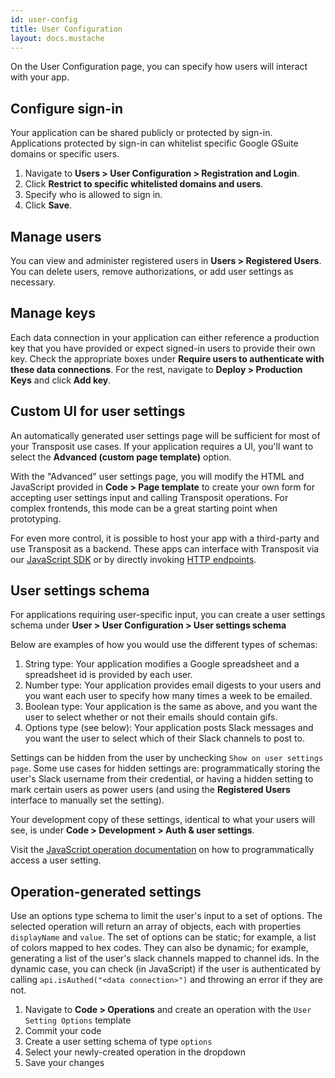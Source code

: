 ```yaml
---
id: user-config
title: User Configuration
layout: docs.mustache
---
```


On the User Configuration page, you can specify how users will interact with your app.

## Configure sign-in

Your application can be shared publicly or protected by sign-in. Applications protected by sign-in can whitelist specific Google GSuite domains or specific users.

1. Navigate to **Users &gt; User Configuration &gt; Registration and Login**.
2. Click **Restrict to specific whitelisted domains and users**.
3. Specify who is allowed to sign in.
4. Click **Save**.

## Manage users

You can view and administer registered users in **Users &gt; Registered Users**. You can delete users, remove authorizations, or add user settings as necessary.

## Manage keys

Each data connection in your application can either reference a production key that you have provided or expect signed-in users to provide their own key. Check the appropriate boxes under **Require users to authenticate with these data connections**. For the rest, navigate to **Deploy &gt; Production Keys** and click **Add key**. 

## Custom UI for user settings

An automatically generated user settings page will be sufficient for most of your Transposit use cases. If your application requires a UI, you'll want to select the **Advanced (custom page template)** option.

With the "Advanced" user settings page, you will modify the HTML and JavaScript provided in **Code &gt; Page template** to create your own form for accepting user settings input and calling Transposit operations. For complex frontends, this mode can be a great starting point when prototyping.

For even more control, it is possible to host your app with a third-party and use Transposit as a backend. These apps can interface with Transposit via our [JavaScript SDK](/docs/building/js-sdk) or by directly invoking [HTTP endpoints](/docs/building/endpoints).

## User settings schema

For applications requiring user-specific input, you can create a user settings schema under **User &gt; User Configuration &gt; User settings schema**

Below are examples of how you would use the different types of schemas:

1. String type: Your application modifies a Google spreadsheet and a spreadsheet id is provided by each user.
2. Number type: Your application provides email digests to your users and you want each user to specify how many times a week to be emailed.
3. Boolean type: Your application is the same as above, and you want the user to select whether or not their emails should contain gifs.
4. Options type (see below): Your application posts Slack messages and you want the user to select which of their Slack channels to post to.

Settings can be hidden from the user by unchecking `Show on user settings page`. Some use cases for hidden settings are: programmatically storing the user's Slack username from their credential, or having a hidden setting to mark certain users as power users (and using the **Registered Users** interface to manually set the setting).

Your development copy of these settings, identical to what your users will see, is under **Code &gt; Development &gt; Auth & user settings**.

Visit the [JavaScript operation documentation](/docs/references/js-operations.md) on how to programmatically access a user setting.

## Operation-generated settings 

Use an options type schema to limit the user's input to a set of options. The selected operation will return an array of objects, each with properties `displayName` and `value`. The set of options can be static; for example, a list of colors mapped to hex codes. They can also be dynamic; for example, generating a list of the user's slack channels mapped to channel ids. In the dynamic case, you can check (in JavaScript) if the user is authenticated by calling `api.isAuthed("<data connection>")` and throwing an error if they are not.

1. Navigate to **Code &gt; Operations** and create an operation with the `User Setting Options` template
2. Commit your code
3. Create a user setting schema of type `options`
4. Select your newly-created operation in the dropdown
5. Save your changes